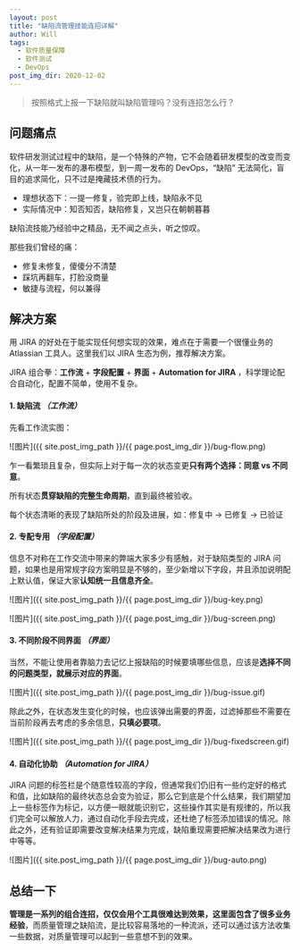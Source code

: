 ```yaml
---
layout: post
title: "缺陷流管理技能连招详解"
author: Will
tags: 
  - 软件质量保障
  - 软件测试
  - DevOps
post_img_dir: 2020-12-02
---
```


> 按照格式上报一下缺陷就叫缺陷管理吗？没有连招怎么行？

## 问题痛点

软件研发测试过程中的缺陷，是一个特殊的产物，它不会随着研发模型的改变而变化，从一年一发布的瀑布模型，到一周一发布的 DevOps，“缺陷” 无法简化，盲目的追求简化，只不过是掩藏技术债的行为。

- 理想状态下：一提一修复，验完即上线，缺陷永不见
- 实际情况中：知否知否，缺陷修复，又岂只在朝朝暮暮

缺陷流技能乃经验中之精品，无不闻之点头，听之惊叹。

那些我们曾经的痛：
- 修复未修复，傻傻分不清楚
- 踩坑再翻车，打脸没商量
- 敏捷与流程，何以兼得

## 解决方案

用 JIRA 的好处在于能实现任何想实现的效果，难点在于需要一个很懂业务的 Atlassian 工具人。这里我们以 JIRA 生态为例，推荐解决方案。

JIRA 组合拳：**工作流** + **字段配置** + **界面** + **Automation for JIRA** ，科学理论配合自动化，配置不简单，使用不复杂。

#### 1. 缺陷流 *（工作流）*
先看工作流实图：

![图片]({{ site.post_img_path }}/{{ page.post_img_dir }}/bug-flow.png)

乍一看繁琐且复杂，但实际上对于每一次的状态变更**只有两个选择：同意 vs 不同意**。

所有状态**贯穿缺陷的完整生命周期**，直到最终被验收。

每个状态清晰的表现了缺陷所处的阶段及进展，如：修复中 -> 已修复 -> 已验证

#### 2. 专配专用 *（字段配置）*

信息不对称在工作交流中带来的弊端大家多少有感触，对于缺陷类型的 JIRA 问题，如果也是用常规字段方案明显是不够的，至少新增以下字段，并且添加说明配上默认值，保证大家**认知统一且信息齐全**。

![图片]({{ site.post_img_path }}/{{ page.post_img_dir }}/bug-key.png)

![图片]({{ site.post_img_path }}/{{ page.post_img_dir }}/bug-screen.png)

#### 3. 不同阶段不同界面 *（界面）*

当然，不能让使用者靠脑力去记忆上报缺陷的时候要填哪些信息，应该是**选择不同的问题类型，就展示对应的界面**。

![图片]({{ site.post_img_path }}/{{ page.post_img_dir }}/bug-issue.gif)

除此之外，在状态发生变化的时候，也应该弹出需要的界面，过滤掉那些不需要在当前阶段再去考虑的多余信息，**只填必要项**。

![图片]({{ site.post_img_path }}/{{ page.post_img_dir }}/bug-fixedscreen.gif)

#### 4. 自动化协助 *（Automation for JIRA）*

JIRA 问题的标签栏是个随意性较高的字段，但通常我们仍旧有一些约定好的格式和值，比如缺陷的最终状态总会变为验证，那么它到底是个什么结果，我们期望加上一些标签作为标记，以方便一眼就能识别它，这些操作其实是有规律的，所以我们完全可以解放人力，通过自动化手段去完成，还杜绝了标签添加错误的情况。除此之外，还有验证即需要改变解决结果为完成，缺陷重现需要把解决结果改为进行中等等。

![图片]({{ site.post_img_path }}/{{ page.post_img_dir }}/bug-auto.png)

## 总结一下

**管理是一系列的组合连招，仅仅会用个工具很难达到效果，这里面包含了很多业务经验**，而质量管理之缺陷流，是比较容易落地的一种流派，还可以通过该方法收集一些数据，对质量管理可以起到一些意想不到的效果。
